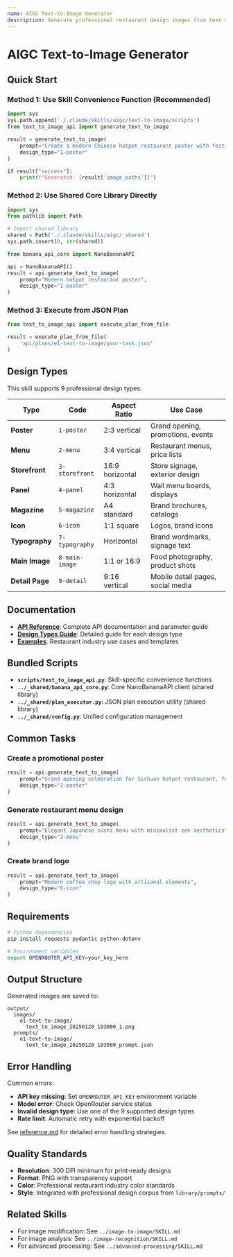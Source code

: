 ```yaml
---
name: AIGC Text-to-Image Generator
description: Generate professional restaurant design images from text descriptions. Supports 9 design types (poster, menu, storefront, panel, magazine, icon, typography, main-image, detail). Use when generating restaurant visuals, marketing materials, or when user mentions text-to-image, design generation, or restaurant graphics. Requires OpenRouter API key.
---
```


# AIGC Text-to-Image Generator

## Quick Start

### Method 1: Use Skill Convenience Function (Recommended)
```python
import sys
sys.path.append('./.claude/skills/aigc/text-to-image/scripts')
from text_to_image_api import generate_text_to_image

result = generate_text_to_image(
    prompt="Create a modern Chinese hotpot restaurant poster with festive red colors",
    design_type="1-poster"
)

if result["success"]:
    print(f"Generated: {result['image_paths']}")
```

### Method 2: Use Shared Core Library Directly
```python
import sys
from pathlib import Path

# Import shared library
shared = Path('./.claude/skills/aigc/_shared')
sys.path.insert(0, str(shared))

from banana_api_core import NanoBananaAPI

api = NanoBananaAPI()
result = api.generate_text_to_image(
    prompt="Modern hotpot restaurant poster",
    design_type="1-poster"
)
```

### Method 3: Execute from JSON Plan
```python
from text_to_image_api import execute_plan_from_file

result = execute_plan_from_file(
    'api/plans/e1-text-to-image/your-task.json'
)
```

## Design Types

This skill supports 9 professional design types:

| Type | Code | Aspect Ratio | Use Case |
|------|------|--------------|----------|
| **Poster** | `1-poster` | 2:3 vertical | Grand opening, promotions, events |
| **Menu** | `2-menu` | 3:4 vertical | Restaurant menus, price lists |
| **Storefront** | `3-storefront` | 16:9 horizontal | Store signage, exterior design |
| **Panel** | `4-panel` | 4:3 horizontal | Wall menu boards, displays |
| **Magazine** | `5-magazine` | A4 standard | Brand brochures, catalogs |
| **Icon** | `6-icon` | 1:1 square | Logos, brand icons |
| **Typography** | `7-typography` | Horizontal | Brand wordmarks, signage text |
| **Main Image** | `8-main-image` | 1:1 or 16:9 | Food photography, product shots |
| **Detail Page** | `9-detail` | 9:16 vertical | Mobile detail pages, social media |

## Documentation

- **[API Reference](reference.md)**: Complete API documentation and parameter guide
- **[Design Types Guide](design-types.md)**: Detailed guide for each design type
- **[Examples](examples.md)**: Restaurant industry use cases and templates

## Bundled Scripts

- **`scripts/text_to_image_api.py`**: Skill-specific convenience functions
- **`../_shared/banana_api_core.py`**: Core NanoBananaAPI client (shared library)
- **`../_shared/plan_executor.py`**: JSON plan execution utility (shared library)
- **`../_shared/config.py`**: Unified configuration management

## Common Tasks

### Create a promotional poster
```python
result = api.generate_text_to_image(
    prompt="Grand opening celebration for Sichuan hotpot restaurant, festive atmosphere",
    design_type="1-poster"
)
```

### Generate restaurant menu design
```python
result = api.generate_text_to_image(
    prompt="Elegant Japanese sushi menu with minimalist zen aesthetics",
    design_type="2-menu"
)
```

### Create brand logo
```python
result = api.generate_text_to_image(
    prompt="Modern coffee shop logo with artisanal elements",
    design_type="6-icon"
)
```

## Requirements

```bash
# Python dependencies
pip install requests pydantic python-dotenv

# Environment variables
export OPENROUTER_API_KEY=your_key_here
```

## Output Structure

Generated images are saved to:
```
output/
  images/
    e1-text-to-image/
      text_to_image_20250120_103000_1.png
  prompts/
    e1-text-to-image/
      text_to_image_20250120_103000_prompt.json
```

## Error Handling

Common errors:
- **API key missing**: Set `OPENROUTER_API_KEY` environment variable
- **Model error**: Check OpenRouter service status
- **Invalid design type**: Use one of the 9 supported design types
- **Rate limit**: Automatic retry with exponential backoff

See [reference.md](reference.md) for detailed error handling strategies.

## Quality Standards

- **Resolution**: 300 DPI minimum for print-ready designs
- **Format**: PNG with transparency support
- **Color**: Professional restaurant industry color standards
- **Style**: Integrated with professional design corpus from `library/prompts/`

## Related Skills

- For image modification: See `../image-to-image/SKILL.md`
- For image analysis: See `../image-recognition/SKILL.md`
- For advanced processing: See `../advanced-processing/SKILL.md`

